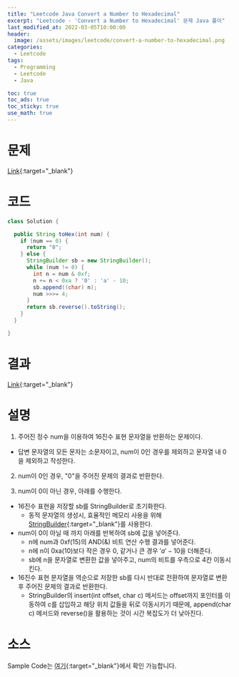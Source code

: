 ```yaml
---
title: "Leetcode Java Convert a Number to Hexadecimal"
excerpt: "Leetcode - 'Convert a Number to Hexadecimal' 문제 Java 풀이"
last_modified_at: 2022-03-05T10:00:00
header:
  image: /assets/images/leetcode/convert-a-number-to-hexadecimal.png
categories:
  - Leetcode
tags:
  - Programming
  - Leetcode
  - Java

toc: true
toc_ads: true
toc_sticky: true
use_math: true
---
```

# 문제
[Link](https://leetcode.com/problems/convert-a-number-to-hexadecimal/){:target="_blank"}

# 코드
```java
class Solution {

  public String toHex(int num) {
    if (num == 0) {
      return "0";
    } else {
      StringBuilder sb = new StringBuilder();
      while (num != 0) {
        int n = num & 0xf;
        n += n < 0xa ? '0' : 'a' - 10;
        sb.append((char) n);
        num >>>= 4;
      }
      return sb.reverse().toString();
    }
  }

}
```

# 결과
[Link](https://leetcode.com/submissions/detail/653479976/){:target="_blank"}

# 설명
1. 주어진 정수 num을 이용하여 16진수 표현 문자열을 반환하는 문제이다.
- 답변 문자열의 모든 문자는 소문자이고, num이 0인 경우를 제외하고 문자열 내 0을 제외하고 작성한다.

2. num이 0인 경우, "0"을 주어진 문제의 결과로 반환한다.

3. num이 0이 아닌 경우, 아래를 수행한다.
- 16진수 표현을 저장할 sb를 StringBuilder로 초기화한다.
  - 동적 문자열의 생성시, 효율적인 메모리 사용을 위해 [StringBuilder](https://docs.oracle.com/javase/tutorial/java/data/buffers.html){:target="_blank"}를 사용한다.
- num이 0이 아닐 때 까지 아래를 반복하여 sb에 값을 넣어준다.
  - n에 num과 0xf(15)의 AND(&) 비트 연산 수행 결과를 넣어준다.
  - n에 n이 0xa(10)보다 작은 경우 0, 같거나 큰 경우 $'a' - 10$을 더해준다.
  - sb에 n을 문자열로 변환한 값을 넣아주고, num의 비트를 우측으로 4칸 이동시킨다.
- 16진수 표현 문자열을 역순으로 저장한 sb를 다시 반대로 전환하여 문자열로 변환 후 주어진 문제의 결과로 반환한다.
  - StringBuilder의 insert(int offset, char c) 메서드는 offset까지 포인터를 이동하여 c를 삽입하고 해당 위치 값들을 뒤로 이동시키기 때문에, append(char c) 메서드와 reverse()을 활용하는 것이 시간 복잡도가 더 낮아진다.

# 소스
Sample Code는 [여기](https://github.com/GracefulSoul/leetcode/blob/master/src/main/java/gracefulsoul/problems/ConvertANumberToHexadecimal.java){:target="_blank"}에서 확인 가능합니다.
